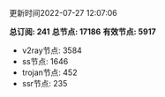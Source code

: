 更新时间2022-07-27 12:07:06

**总订阅: 241**
**总节点: 17186**
**有效节点: 5917**
- v2ray节点: 3584
- ss节点: 1646
- trojan节点: 452
- ssr节点: 235

